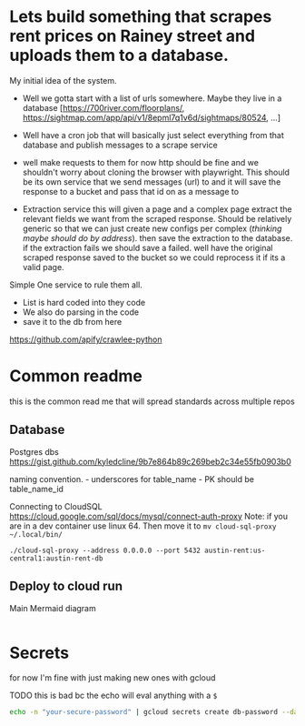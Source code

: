 # Lets build something that scrapes rent prices on Rainey street and uploads them to a database.

My initial idea of the system.

- Well we gotta start with a list of urls somewhere. Maybe they live in a database 
    [https://700river.com/floorplans/, https://sightmap.com/app/api/v1/8epml7q1v6d/sightmaps/80524, ...]

- Well have a cron job that will basically just select everything from that database and publish messages to a scrape service 

- well make requests to them for now http should be fine and we shouldn't worry about cloning the browser with playwright. This should be its own service that we send messages (url) to and it will save the response to a bucket and pass that id on as a message to

- Extraction service this will given a page and a complex page extract the relevant fields we want from the scraped response. Should be relatively generic so that we can just create new configs per complex (*thinking maybe should do by address*). then save the extraction to the database. if the extraction fails we should save a failed. well have the original scraped response saved to the bucket so we could reprocess it if its a valid page.


Simple One service to rule them all.

- List is hard coded into they code 
- We also do parsing in the code
- save it to the db from here

https://github.com/apify/crawlee-python

# Common readme 
this is the common read me that will spread standards across multiple repos 

## Database 
Postgres dbs 
https://gist.github.com/kyledcline/9b7e864b89c269beb2c34e55fb0903b0

naming convention. 
    - underscores for table_name
    - PK should be table_name_id

Connecting to CloudSQL 
https://cloud.google.com/sql/docs/mysql/connect-auth-proxy
Note: if you are in a dev container use linux 64. Then move it to `mv cloud-sql-proxy ~/.local/bin/`

```
./cloud-sql-proxy --address 0.0.0.0 --port 5432 austin-rent:us-central1:austin-rent-db
```
## Deploy to cloud run 

Main Mermaid diagram

```mermaid
```

# Secrets 

for now I'm fine with just making new ones with gcloud 

TODO this is bad bc the echo will eval anything with a `$`
```bash
echo -n "your-secure-password" | gcloud secrets create db-password --data-file=-
```
